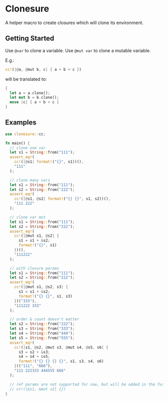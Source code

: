 # Clonesure

A helper macro to create closures which will clone its environment.

## Getting Started

Use `@var` to clone a variable. Use `@mut var` to clone a mutable variable.

E.g.:

```rust
cc!(|@a, @mut b, c| { a + b + c })
```

will be translated to:

```rust
{
  let a = a.clone();
  let mut b = b.clone();
  move |c| { a + b + c }
}
```

## Examples

```rust
use clonesure::cc;

fn main() {
  // clone one var
  let s1 = String::from("111");
  assert_eq!(
    cc!(|@s1| format!("{}", s1))(),
    "111"
  );

  // clone many vars
  let s1 = String::from("111");
  let s2 = String::from("222");
  assert_eq!(
    cc!(|@s1, @s2| format!("{} {}", s1, s2))(),
    "111 222"
  );

  // clone var mut
  let s1 = String::from("111");
  let s2 = String::from("222");
  assert_eq!(
    cc!(|@mut s1, @s2| {
      s1 = s1 + &s2;
      format!("{}", s1)
    })(),
    "111222"
  );

  // with closure params
  let s1 = String::from("111");
  let s2 = String::from("222");
  assert_eq!(
    cc!(|@mut s1, @s2, s3| {
      s1 = s1 + &s2;
      format!("{} {}", s1, s3)
    })("333"),
    "111222 333"
  );

  // order & count doesn't matter
  let s2 = String::from("222");
  let s3 = String::from("333");
  let s4 = String::from("444");
  let s5 = String::from("555");
  assert_eq!(
    cc!(|s1, @s2, @mut s3, @mut s4, @s5, s6| {
      s3 = s2 + &s3;
      s4 = s4 + &s5;
      format!("{} {} {} {}", s1, s3, s4, s6)
    })("111", "666"),
    "111 222333 444555 666"
  );

  // ref params are not supported for now, but will be added in the future
  // cc!(|&s1, &mut s2| {})
}
```
